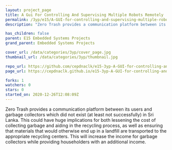 ```yaml
---
layout: project_page
title: A Gui For Controlling And Supervising Multiple Robots Remotely
permalink: /3yp/e15/A-GUI-for-controlling-and-supervising-multiple-robots-remotely
description: "Zero Trash provides a communication platform between its users and garbage collectors which did not exist (at least not successfully) in Sri Lanka. This could have huge implications for both lessening the cost of collecting garbage and aiding in the recycling process, as well as ensuring that materials that would otherwise end up in a landfill are transported to the appropriate recycling centers. This will increase the income for garbage collectors while providing householders with an additional income."

has_children: false
parent: E15 Embedded Systems Projects
grand_parent: Embedded Systems Projects

cover_url: /data/categories/3yp/cover_page.jpg
thumbnail_url: /data/categories/3yp/thumbnail.jpg

repo_url: https://github.com/cepdnaclk/e15-3yp-A-GUI-for-controlling-and-supervising-multiple-robots-remotely
page_url: https://cepdnaclk.github.io/e15-3yp-A-GUI-for-controlling-and-supervising-multiple-robots-remotely

forks: 1
watchers: 0
stars: 0
started_on: 2020-12-26T12:08:09Z
---
```

Zero Trash provides a communication platform between its users and garbage collectors which did not exist (at least not successfully) in Sri Lanka. This could have huge implications for both lessening the cost of collecting garbage and aiding in the recycling process, as well as ensuring that materials that would otherwise end up in a landfill are transported to the appropriate recycling centers. This will increase the income for garbage collectors while providing householders with an additional income.

